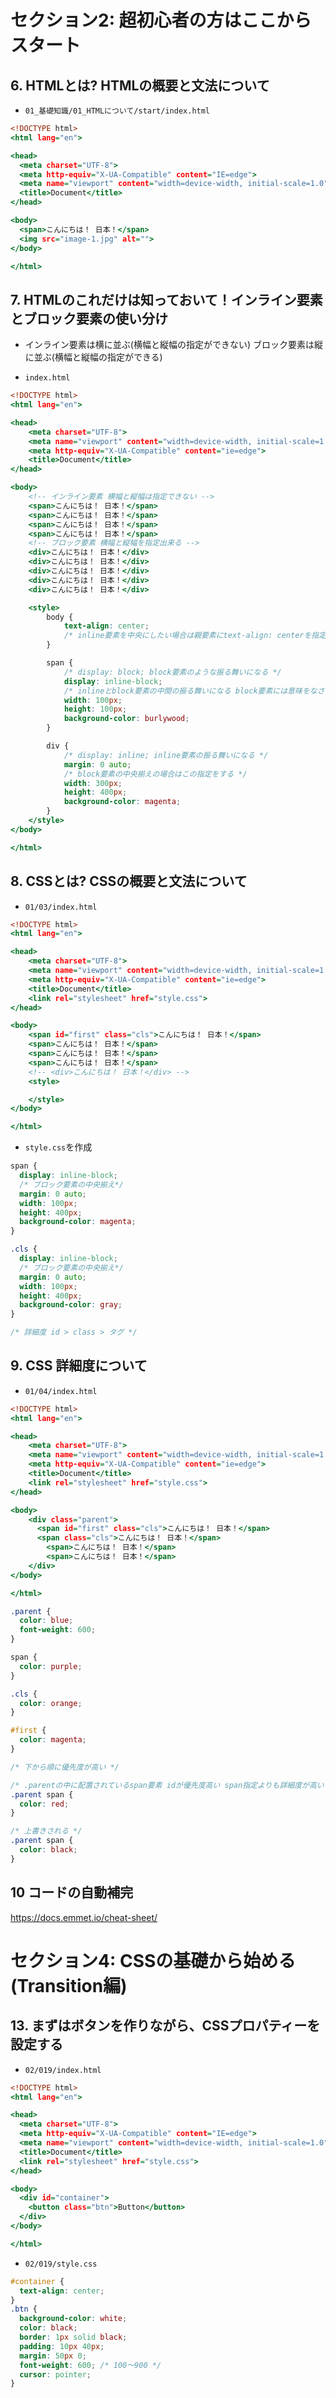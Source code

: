 # セクション2: 超初心者の方はここからスタート

## 6. HTMLとは? HTMLの概要と文法について

+ `01_基礎知識/01_HTMLについて/start/index.html`<br>

```html:index.html
<!DOCTYPE html>
<html lang="en">

<head>
  <meta charset="UTF-8">
  <meta http-equiv="X-UA-Compatible" content="IE=edge">
  <meta name="viewport" content="width=device-width, initial-scale=1.0">
  <title>Document</title>
</head>

<body>
  <span>こんにちは！ 日本！</span>
  <img src="image-1.jpg" alt="">
</body>

</html>
```

## 7. HTMLのこれだけは知っておいて！インライン要素とブロック要素の使い分け

+ インライン要素は横に並ぶ(横幅と縦幅の指定ができない) ブロック要素は縦に並ぶ(横幅と縦幅の指定ができる)

+ `index.html`<br>

```html:index.html
<!DOCTYPE html>
<html lang="en">

<head>
    <meta charset="UTF-8">
    <meta name="viewport" content="width=device-width, initial-scale=1.0">
    <meta http-equiv="X-UA-Compatible" content="ie=edge">
    <title>Document</title>
</head>

<body>
    <!-- インライン要素 横幅と縦幅は指定できない -->
    <span>こんにちは！ 日本！</span>
    <span>こんにちは！ 日本！</span>
    <span>こんにちは！ 日本！</span>
    <span>こんにちは！ 日本！</span>
    <!-- ブロック要素 横幅と縦幅を指定出来る -->
    <div>こんにちは！ 日本！</div>
    <div>こんにちは！ 日本！</div>
    <div>こんにちは！ 日本！</div>
    <div>こんにちは！ 日本！</div>
    <div>こんにちは！ 日本！</div>

    <style>
        body {
            text-align: center;
            /* inline要素を中央にしたい場合は親要素にtext-align: centerを指定する */
        }

        span {
            /* display: block; block要素のような振る舞いになる */
            display: inline-block;
            /* inlineとblock要素の中間の振る舞いになる block要素には意味をなさない */
            width: 100px;
            height: 100px;
            background-color: burlywood;
        }

        div {
            /* display: inline; inline要素の振る舞いになる */
            margin: 0 auto;
            /* block要素の中央揃えの場合はこの指定をする */
            width: 300px;
            height: 400px;
            background-color: magenta;
        }
    </style>
</body>

</html>
```

## 8. CSSとは? CSSの概要と文法について

+ `01/03/index.html`<br>

```html:index.html
<!DOCTYPE html>
<html lang="en">

<head>
    <meta charset="UTF-8">
    <meta name="viewport" content="width=device-width, initial-scale=1.0">
    <meta http-equiv="X-UA-Compatible" content="ie=edge">
    <title>Document</title>
    <link rel="stylesheet" href="style.css">
</head>

<body>
    <span id="first" class="cls">こんにちは！ 日本！</span>
    <span>こんにちは！ 日本！</span>
    <span>こんにちは！ 日本！</span>
    <span>こんにちは！ 日本！</span>
    <!-- <div>こんにちは！ 日本！</div> -->
    <style>

    </style>
</body>

</html>
```

+ `style.css`を作成<br>

```css:style.css
span {
  display: inline-block;
  /* ブロック要素の中央揃え*/
  margin: 0 auto;
  width: 100px;
  height: 400px;
  background-color: magenta;
}

.cls {
  display: inline-block;
  /* ブロック要素の中央揃え*/
  margin: 0 auto;
  width: 100px;
  height: 400px;
  background-color: gray;
}

/* 詳細度 id > class > タグ */
```

## 9. CSS 詳細度について

+ `01/04/index.html`<br>

```html:index.html
<!DOCTYPE html>
<html lang="en">

<head>
    <meta charset="UTF-8">
    <meta name="viewport" content="width=device-width, initial-scale=1.0">
    <meta http-equiv="X-UA-Compatible" content="ie=edge">
    <title>Document</title>
    <link rel="stylesheet" href="style.css">
</head>

<body>
    <div class="parent">
      <span id="first" class="cls">こんにちは！ 日本！</span>
      <span class="cls">こんにちは！ 日本！</span>
        <span>こんにちは！ 日本！</span>
        <span>こんにちは！ 日本！</span>
    </div>
</body>

</html>
```

```css:style.css
.parent {
  color: blue;
  font-weight: 600;
}

span {
  color: purple;
}

.cls {
  color: orange;
}

#first {
  color: magenta;
}

/* 下から順に優先度が高い */

/* .parentの中に配置されているspan要素 idが優先度高い span指定よりも詳細度が高い わからなくなったら検証ツールで確認してみる */
.parent span {
  color: red;
}

/* 上書きされる */
.parent span {
  color: black;
}
```

## 10 コードの自動補完

https://docs.emmet.io/cheat-sheet/ <br>

# セクション4: CSSの基礎から始める(Transition編)

## 13. まずはボタンを作りながら、CSSプロパティーを設定する

+ `02/019/index.html` <br>

```html:index.html
<!DOCTYPE html>
<html lang="en">

<head>
  <meta charset="UTF-8">
  <meta http-equiv="X-UA-Compatible" content="IE=edge">
  <meta name="viewport" content="width=device-width, initial-scale=1.0">
  <title>Document</title>
  <link rel="stylesheet" href="style.css">
</head>

<body>
  <div id="container">
    <button class="btn">Button</button>
  </div>
</body>

</html>
```

+ `02/019/style.css`<br>

```css:style.css
#container {
  text-align: center;
}
.btn {
  background-color: white;
  color: black;
  border: 1px solid black;
  padding: 10px 40px;
  margin: 50px 0;
  font-weight: 600; /* 100〜900 */
  cursor: pointer;
}
```